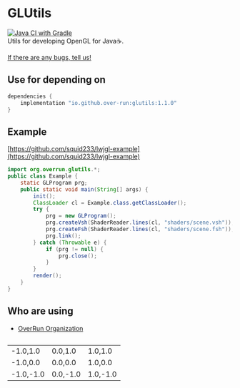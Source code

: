 # GLUtils

[![Java CI with Gradle](https://github.com/Over-Run/GLUtils/actions/workflows/gradle.yml/badge.svg?event=push)](https://github.com/Over-Run/GLUtils/actions/workflows/gradle.yml)  
Utils for developing OpenGL for Java:coffee:.

[If there are any bugs, tell us!](https://github.com/Over-Run/GLUtils/issues/new)

## Use for depending on

```groovy
dependencies {
    implementation "io.github.over-run:glutils:1.1.0"
}
```

## Example

[https://github.com/squid233/lwjgl-example](https://github.com/squid233/lwjgl-example)

```java
import org.overrun.glutils.*;
public class Example {
    static GLProgram prg;
    public static void main(String[] args) {
        init();
        ClassLoader cl = Example.class.getClassLoader();
        try {
            prg = new GLProgram();
            prg.createVsh(ShaderReader.lines(cl, "shaders/scene.vsh"));
            prg.createFsh(ShaderReader.lines(cl, "shaders/scene.fsh"));
            prg.link();
        } catch (Throwable e) {
            if (prg != null) {
                prg.close();
            }
        }
        render();
    }
}
```

## Who are using

- [OverRun Organization](https://github.com/Over-Run/)

##

<table>
<tr>
<td>-1.0,1.0</td><td>0.0,1.0</td><td>1.0,1.0</td>
</tr>
<tr>
<td>-1.0,0.0</td><td>0.0,0.0</td><td>1.0,0.0</td>
</tr>
<tr>
<td>-1.0,-1.0</td><td>0.0,-1.0</td><td>1.0,-1.0</td>
</tr>
</table>
